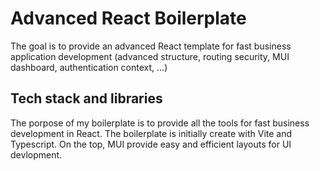 # Advanced React Boilerplate
The goal is to provide an advanced React template for fast business application development (advanced structure, routing security, MUI dashboard, authentication context, ...)

## Tech stack and libraries
The porpose of my boilerplate is to provide all the tools for fast business development in React. The boilerplate is initially create with Vite and Typescript.
On the top, MUI provide easy and efficient layouts for UI devlopment. 
